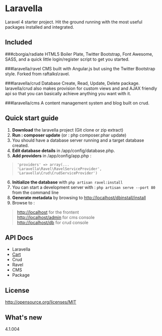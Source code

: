 Laravella 
==========

Laravel 4 starter project.  Hit the ground running with the most useful packages installed and integrated.

Included
-------------------
###cborgia/radiate
HTML5 Boiler Plate, Twitter Bootstrap, Font Awesome, SASS, and a quick little login/register script to get you started.

###laravella/ravel
CMS built with Angular.js but using the Twitter Bootstrap style. Forked from raftalks\ravel.

###laravella/crud
Database Create, Read, Update, Delete package.  laravella/crud also makes provision for custom views and and AJAX friendly api so that you can basically achieve anything you want with it.

###laravella/cms
A content management system and blog built on crud.

Quick start guide
-------------------
1. **Download** the laravella project (Git clone or zip extract)
2. **Run : composer update** (or : php composer.phar update)
3. You should have a database server running and a target database created.
4. **Edit database details** in /app/config/database.php.
5. **Add providers** in /app/config/app.php : 
> `'providers' => array(...` <br />
> `'Laravella\Ravel\RavelServiceProvider',` <br />
> `'Laravella\Crud\CrudServiceProvider')`
6. **Initialize the database** with `php artisan ravel:install`
7. You can start a development server with : `php artisan serve --port 80` from the command line
8. **Generate metadata** by browsing to <http://localhost/dbinstall/install>
9. Browse to :
> <http://localhost> for the frontent <br />
> <http://localhost/admin> for cms console <br />
> <http://localhost/db> for crud console 

API Docs
-------------------
+ Laravella
+ [Cart](apidocs/cart/index.html)
+ Crud
+ Ravel
+ CMS
+ Package

License
-------------------
http://opensource.org/licenses/MIT

What's new
-------------------
4.1.004